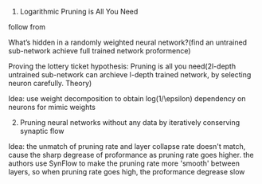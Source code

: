 1. Logarithmic Pruning is All You Need

follow from 

What’s hidden in a
randomly weighted neural network?(find an untrained sub-network achieve full trained network proformence)

Proving the lottery ticket hypothesis:
Pruning is all you need(2l-depth untrained sub-network can archieve l-depth trained network, by selecting neuron carefully. Theory)

Idea: use weight decomposition to obtain log(1/\epsilon) dependency on neurons for mimic weights

2. Pruning neural networks without any data
by iteratively conserving synaptic flow

Idea: the unmatch of pruning rate and layer collapse rate doesn't match, cause the sharp degrease of proformance as pruning rate goes higher. the authors use SynFlow to make the pruning rate more 'smooth' between layers, so when pruning rate goes high, the proformance degrease slow


